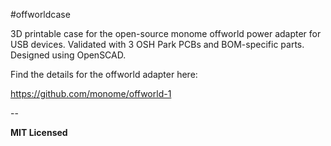 #offworldcase

3D printable case for the open-source monome offworld power adapter for USB devices. Validated with 3 OSH Park PCBs and BOM-specific parts. Designed using OpenSCAD.

Find the details for the offworld adapter here:

https://github.com/monome/offworld-1



--

**MIT Licensed**